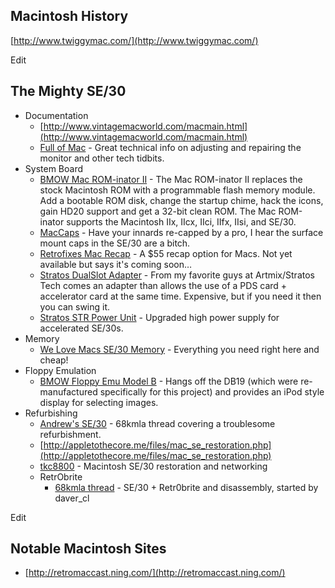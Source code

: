## Macintosh History

[http://www.twiggymac.com/](http://www.twiggymac.com/)

Edit

## The Mighty SE/30

* Documentation
  * [http://www.vintagemacworld.com/macmain.html](http://www.vintagemacworld.com/macmain.html)
  * [Full of Mac](http://www.biwa.ne.jp/\~shamada/full_of_macE.html) - Great technical info on adjusting and repairing the monitor and other tech tidbits.
* System Board
  * [BMOW Mac ROM-inator II](http://www.bigmessowires.com/mac-rom-inator-ii/) - The Mac ROM-inator II replaces the stock Macintosh ROM with a programmable flash memory module. Add a bootable ROM disk, change the startup chime, hack the icons, gain HD20 support and get a 32-bit clean ROM. The Mac ROM-inator supports the Macintosh IIx, IIcx, IIci, IIfx, IIsi, and SE/30.
  * [MacCaps](http://maccaps.com/MacCaps/Repair_Service.html) - Have your innards re-capped by a pro, I hear the surface mount caps in the SE/30 are a bitch.
  * [Retrofixes Mac Recap](http://store.retrofixes.com/collections/mod-kits-repair-parts/products/macintosh-board-re-cap-service-more-coming-soon?variant=6808323201) - A $55 recap option for Macs. Not yet available but says it's coming soon…
  * [Stratos DualSlot Adapter](http://www.artmix.com/ts_adapter.html) - From my favorite guys at Artmix/Stratos Tech comes an adapter than allows the use of a PDS card + accelerator card at the same time. Expensive, but if you need it then you can swing it.
  * [Stratos STR Power Unit](http://www.artmix.com/hps_2009_EVO.html) - Upgraded high power supply for accelerated SE/30s.
* Memory
  * [We Love Macs SE/30 Memory](http://www.welovemacs.com/apple-memory-mac-ii--mac-se--classic-se30.html) - Everything you need right here and cheap!
* Floppy Emulation
  * [BMOW Floppy Emu Model B](http://www.bigmessowires.com/floppy-emu/) - Hangs off the DB19 (which were re-manufactured specifically for this project) and provides an iPod style display for selecting images.
* Refurbishing
  * [Andrew's SE/30](https://68kmla.org/forums/index.php?/topic/27854-the-ongoing-saga-of-andrews-se30/) - 68kmla thread covering a troublesome refurbishment.
  * [http://appletothecore.me/files/mac_se_restoration.php](http://appletothecore.me/files/mac_se_restoration.php)
  * [tkc8800](http://tkc8800.com/post/mac-se-30-restoration-and-networking) - Macintosh SE/30 restoration and networking
  * RetrObrite
    * [68kmla thread](https://68kmla.org/forums/index.php?/topic/12856-se30-retr0brite-and-disassembly/) - SE/30 + Retr0brite and disassembly, started by daver_cl

Edit

## Notable Macintosh Sites

* [http://retromaccast.ning.com/](http://retromaccast.ning.com/)